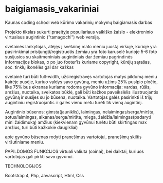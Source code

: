 # baigiamasis_vakariniai
Kaunas coding school web kūrimo vakarinių mokymų baigiamasis darbas 

Projekto tikslas sukurti praeityje populiariaus vaikiško žaislo - elektroninio virtualaus augintinio ("tamagochi") web versiją. 

svetainės lankytojas, atėjęs į svetainę mato meniu juostą viršuje, kurioje yra pasirinkimai prisijungti/registruotis
žemiau yra foto karuselė kurioje 5-6 foto susijusios su skaitmeniniais augintiniais
dar žemiau pagrindinės informacijos blokas, o po juo footer'is kuriame copyright, kūrėjų sąrašas, soc. tinklų ikonėlės gal dar kažkas

svetainė turi būti full-width, užsiregistravęs vartotojas matys pildomą meniu kairėje pusėje, kuriuo valdys savo gyvūną, 
meniu užims 25% puslpio pločio, like 75% bus ekranas kuriame rodoma gyvūno informacija: vardas, rūšis, amžius, nuotaika, sveikatos būklė,
gali būti kažkos paveikslėlis iliustruojantis gyvūną ir susijes su jo būsena, nuotaika. 
Vartotojas galės pasirinkti iš trijų augintiniu registruojantis ir galės vienu metu turėti tik vieną augintinį. 

Augintinio būsenos: gimsta(jauniklis), laimingas, nelaimingas/serga/miršta, sotus/laimingas, alkanas/serga/miršta, miega, 
žaidžia/laimingas(padaryti mini žaidimuką) amžius (kiekvienam gyvūnui turėtu
būti skirtingas max amžius, turi būti kažkokie daugikliai)

apie gyvūno būsenas rodyti pranešimus vartotojui, pranešimų skiltis viršutiniame meniu.

PAPILDOMOS FUNKCIJOS
virtuali valiuta (coinai), bei daiktai, kuriuos vartotojas gali pirkti savo gyvūnui. 

TECHNOLOGIJOS

Bootstrap 4,
Php,
Javascript,
Html,
Css


